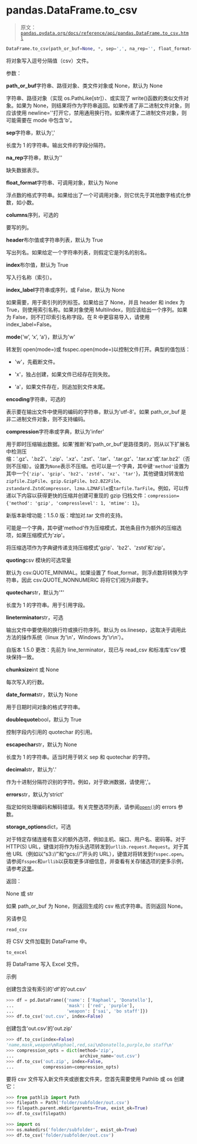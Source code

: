 # pandas.DataFrame.to_csv

> 原文：[`pandas.pydata.org/docs/reference/api/pandas.DataFrame.to_csv.html`](https://pandas.pydata.org/docs/reference/api/pandas.DataFrame.to_csv.html)

```py
DataFrame.to_csv(path_or_buf=None, *, sep=',', na_rep='', float_format=None, columns=None, header=True, index=True, index_label=None, mode='w', encoding=None, compression='infer', quoting=None, quotechar='"', lineterminator=None, chunksize=None, date_format=None, doublequote=True, escapechar=None, decimal='.', errors='strict', storage_options=None)
```

将对象写入逗号分隔值（csv）文件。

参数：

**path_or_buf**字符串、路径对象、类文件对象或 None，默认为 None

字符串、路径对象（实现 os.PathLike[str]）、或实现了 write()函数的类似文件对象。如果为 None，则结果将作为字符串返回。如果传递了非二进制文件对象，则应该使用 newline=''打开它，禁用通用换行符。如果传递了二进制文件对象，则可能需要在 mode 中包含'b'。

**sep**字符串，默认为','

长度为 1 的字符串。输出文件的字段分隔符。

**na_rep**字符串，默认为''

缺失数据表示。

**float_format**字符串、可调用对象，默认为 None

浮点数的格式字符串。如果给出了一个可调用对象，则它优先于其他数字格式化参数，如小数。

**columns**序列，可选的

要写的列。

**header**布尔值或字符串列表，默认为 True

写出列名。如果给定一个字符串列表，则假定它是列名的别名。

**index**布尔值，默认为 True

写入行名称（索引）。

**index_label**字符串或序列，或 False，默认为 None

如果需要，用于索引列的列标签。如果给出了 None，并且 header 和 index 为 True，则使用索引名称。如果对象使用 MultiIndex，则应该给出一个序列。如果为 False，则不打印索引名称字段。在 R 中更容易导入，请使用 index_label=False。

**mode**{‘w’, ‘x’, ‘a’}，默认为'w'

转发到 open(mode=)或 fsspec.open(mode=)以控制文件打开。典型的值包括：

+   'w'，先截断文件。

+   'x'，独占创建，如果文件已经存在则失败。

+   'a'，如果文件存在，则追加到文件末尾。

**encoding**字符串，可选的

表示要在输出文件中使用的编码的字符串，默认为'utf-8'。如果 path_or_buf 是非二进制文件对象，则不支持编码。

**compression**字符串或字典，默认为'infer'

用于即时压缩输出数据。如果'推断'和'path_or_buf'是路径类的，则从以下扩展名中检测压缩：'.gz'、'.bz2'、'.zip'、'.xz'、'.zst'、'.tar'、'.tar.gz'、'.tar.xz'或'.tar.bz2'（否则不压缩）。设置为`None`表示不压缩。也可以是一个字典，其中键`'method'`设置为其中一个{`'zip'`、`'gzip'`、`'bz2'`、`'zstd'`、`'xz'`、`'tar'`}，其他键值对转发给`zipfile.ZipFile`、`gzip.GzipFile`、`bz2.BZ2File`、`zstandard.ZstdCompressor`、`lzma.LZMAFile`或`tarfile.TarFile`。例如，可以传递以下内容以获得更快的压缩并创建可重现的 gzip 归档文件：`compression={'method': 'gzip', 'compresslevel': 1, 'mtime': 1}`。

新版本新增功能：1.5.0 版：增加对.tar 文件的支持。

可能是一个字典，其中键'method'作为压缩模式，其他条目作为额外的压缩选项，如果压缩模式为'zip'。

将压缩选项作为字典键传递支持压缩模式'gzip'、'bz2'、'zstd'和'zip'。

**quoting**csv 模块的可选常量

默认为 csv.QUOTE_MINIMAL。如果设置了 float_format，则浮点数将转换为字符串，因此 csv.QUOTE_NONNUMERIC 将将它们视为非数字。

**quotechar**str，默认为'"'

长度为 1 的字符串。用于引用字段。

**lineterminator**str，可选

输出文件中要使用的换行符或换行符序列。默认为 os.linesep，这取决于调用此方法的操作系统（linux 为'\n'，Windows 为'\r\n'）。

自版本 1.5.0 更改：先前为 line_terminator，现已与 read_csv 和标准库'csv'模块保持一致。

**chunksize**int 或 None

每次写入的行数。

**date_format**str，默认为 None

用于日期时间对象的格式字符串。

**doublequote**bool，默认为 True

控制字段内引用的 quotechar 的引用。

**escapechar**str，默认为 None

长度为 1 的字符串。适当时用于转义 sep 和 quotechar 的字符。

**decimal**str，默认为'.'

作为十进制分隔符识别的字符。例如，对于欧洲数据，请使用','。

**errors**str，默认为'strict'

指定如何处理编码和解码错误。有关完整选项列表，请参阅[`open()`](https://docs.python.org/3/library/functions.html#open "(in Python v3.12)")的 errors 参数。

**storage_options**dict，可选

对于特定存储连接有意义的额外选项，例如主机、端口、用户名、密码等。对于 HTTP(S) URL，键值对将作为标头选项转发到`urllib.request.Request`。对于其他 URL（例如以“s3://”和“gcs://”开头的 URL），键值对将转发到`fsspec.open`。请参阅`fsspec`和`urllib`以获取更多详细信息，并查看有关存储选项的更多示例，请参考[这里](https://pandas.pydata.org/docs/user_guide/io.html?highlight=storage_options#reading-writing-remote-files)。

返回：

None 或 str

如果 path_or_buf 为 None，则返回生成的 csv 格式字符串。否则返回 None。

另请参见

`read_csv`

将 CSV 文件加载到 DataFrame 中。

`to_excel`

将 DataFrame 写入 Excel 文件。

示例

创建包含没有索引的'df'的'out.csv'

```py
>>> df = pd.DataFrame({'name': ['Raphael', 'Donatello'],
...                    'mask': ['red', 'purple'],
...                    'weapon': ['sai', 'bo staff']})
>>> df.to_csv('out.csv', index=False) 
```

创建包含'out.csv'的'out.zip'

```py
>>> df.to_csv(index=False)
'name,mask,weapon\nRaphael,red,sai\nDonatello,purple,bo staff\n'
>>> compression_opts = dict(method='zip',
...                         archive_name='out.csv')  
>>> df.to_csv('out.zip', index=False,
...           compression=compression_opts) 
```

要将 csv 文件写入新文件夹或嵌套文件夹，您首先需要使用 Pathlib 或 os 创建它：

```py
>>> from pathlib import Path  
>>> filepath = Path('folder/subfolder/out.csv')  
>>> filepath.parent.mkdir(parents=True, exist_ok=True)  
>>> df.to_csv(filepath) 
```

```py
>>> import os  
>>> os.makedirs('folder/subfolder', exist_ok=True)  
>>> df.to_csv('folder/subfolder/out.csv') 
```
